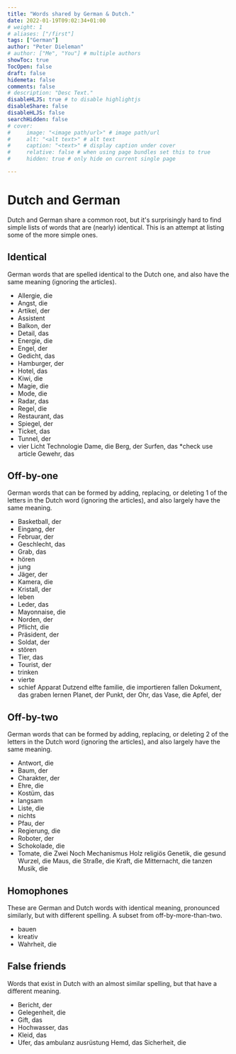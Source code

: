 ```yaml
---
title: "Words shared by German & Dutch."
date: 2022-01-19T09:02:34+01:00
# weight: 1
# aliases: ["/first"]
tags: ["German"]
author: "Peter Dieleman"
# author: ["Me", "You"] # multiple authors
showToc: true
TocOpen: false
draft: false
hidemeta: false
comments: false
# description: "Desc Text."
disableHLJS: true # to disable highlightjs
disableShare: false
disableHLJS: false
searchHidden: false
# cover:
#     image: "<image path/url>" # image path/url
#     alt: "<alt text>" # alt text
#     caption: "<text>" # display caption under cover
#     relative: false # when using page bundles set this to true
#     hidden: true # only hide on current single page

---
```

# Dutch and German

Dutch and German share a common root, but it's surprisingly hard to find simple lists of words that are (nearly) identical. This is an attempt at listing some of the more simple ones.

## Identical

German words that are spelled identical to the Dutch one, and also have the same meaning (ignoring the articles).

- Allergie, die
- Angst, die
- Artikel, der
- Assistent
- Balkon, der
- Detail, das
- Energie, die
- Engel, der
- Gedicht, das
- Hamburger, der
- Hotel, das
- Kiwi, die
- Magie, die
- Mode, die
- Radar, das
- Regel, die
- Restaurant, das
- Spiegel, der
- Ticket, das
- Tunnel, der
- vier
Licht
Technologie
Dame, die
Berg, der
Surfen, das *check use article
Gewehr, das
    
## Off-by-one

German words that can be formed by adding, replacing, or deleting 1 of the letters in the Dutch word (ignoring the articles), and also largely have the same meaning.

- Basketball, der
- Eingang, der
- Februar, der
- Geschlecht, das
- Grab, das
- hören
- jung
- Jäger, der
- Kamera, die
- Kristall, der
- leben
- Leder, das
- Mayonnaise, die
- Norden, der
- Pflicht, die
- Präsident, der
- Soldat, der
- stören
- Tier, das
- Tourist, der
- trinken
- vierte
- schief
Apparat
Dutzend
elfte
familie, die
importieren
fallen
Dokument, das
graben
lernen
Planet, der
Punkt, der
Ohr, das
Vase, die
Apfel, der

## Off-by-two

German words that can be formed by adding, replacing, or deleting 2 of the letters in the Dutch word (ignoring the articles), and also largely have the same meaning.

- Antwort, die
- Baum, der
- Charakter, der
- Ehre, die
- Kostüm, das
- langsam
- Liste, die
- nichts
- Pfau, der
- Regierung, die
- Roboter, der
- Schokolade, die
- Tomate, die
Zwei
Noch
Mechanismus
Holz
religiös
Genetik, die
gesund
Wurzel, die
Maus, die
Straße, die
Kraft, die
Mitternacht, die
tanzen
Musik, die

## Homophones

These are German and Dutch words with identical meaning, pronounced similarly, but with different spelling. A subset from off-by-more-than-two.

- bauen
- kreativ
- Wahrheit, die

## False friends

Words that exist in Dutch with an almost similar spelling, but that have a different meaning.

- Bericht, der
- Gelegenheit, die
- Gift, das
- Hochwasser, das
- Kleid, das
- Ufer, das
ambulanz
ausrüstung
Hemd, das
Sicherheit, die
